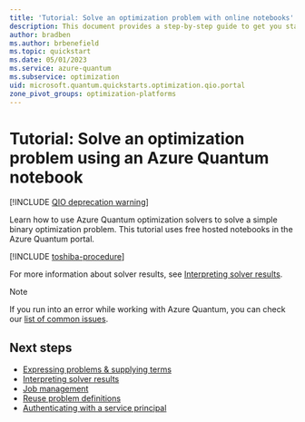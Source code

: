 ```yaml
---
title: 'Tutorial: Solve an optimization problem with online notebooks'
description: This document provides a step-by-step guide to get you started with optimization in the Azure Quantum portal
author: bradben
ms.author: brbenefield
ms.topic: quickstart
ms.date: 05/01/2023
ms.service: azure-quantum
ms.subservice: optimization
uid: microsoft.quantum.quickstarts.optimization.qio.portal
zone_pivot_groups: optimization-platforms
---
```


# Tutorial: Solve an optimization problem using an Azure Quantum notebook

[!INCLUDE [QIO deprecation warning](includes/qio-deprecate-warning.md)]

Learn how to use Azure Quantum optimization solvers to solve a simple binary optimization problem. This tutorial uses free hosted notebooks in the Azure Quantum portal.


[!INCLUDE [toshiba-procedure](includes/quickstart-qio-include-toshiba-portal.md)]


For more information about solver results, see [Interpreting solver results](xref:microsoft.quantum.optimization.understand-solver-results).

> [!NOTE]
> If you run into an error while working with Azure Quantum, you can check our [list of common issues](xref:microsoft.quantum.azure.common-issues).

## Next steps

- [Expressing problems & supplying terms](xref:microsoft.quantum.optimization.express-problem)
- [Interpreting solver results](xref:microsoft.quantum.optimization.understand-solver-results)
- [Job management](xref:microsoft.quantum.optimization.job-management)
- [Reuse problem definitions](xref:microsoft.quantum.optimization.reuse-problem-definitions)
- [Authenticating with a service principal](xref:microsoft.quantum.optimization.authenticate-service-principal)